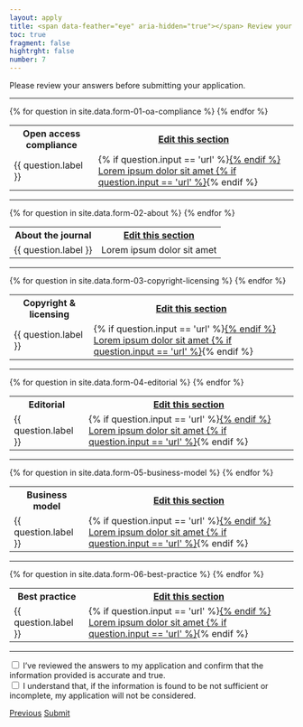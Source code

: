 ```yaml
---
layout: apply
title: <span data-feather="eye" aria-hidden="true"></span> Review your answers
toc: true
fragment: false
hightrght: false
number: 7
---
```


Please review your answers before submitting your application.

---

<table>
  <tr>
    <th>Open access compliance</th>
    <th><a href="{{ site.baseurl }}{% link apply/01-oa-compliance.md %}">Edit this section</a></th>
  </tr>
  {% for question in site.data.form-01-oa-compliance %}
  <tr>
    <td>{{ question.label }}</td>
    <td>
      {% if question.input == 'url' %}<a href='https://www.example.com' target='_blank'>{% endif %}
      Lorem ipsum dolor sit amet
      {% if question.input == 'url' %}</a>{% endif %}
    </td>
  </tr>
  {% endfor %}
</table>

---

<table>
  <tr>
    <th>About the journal</th>
    <th><a href="{{ site.baseurl }}{% link apply/02-about.md %}">Edit this section</a></th>
  </tr>
  {% for question in site.data.form-02-about %}
  <tr>
    <td>{{ question.label }}</td>
    <td>Lorem ipsum dolor sit amet</td>
  </tr>
  {% endfor %}
</table>

---

<table>
  <tr>
    <th>Copyright & licensing</th>
    <th><a href="{{ site.baseurl }}{% link apply/03-copyright-licensing.md %}">Edit this section</a></th>
  </tr>
  {% for question in site.data.form-03-copyright-licensing %}
  <tr>
    <td>{{ question.label }}</td>
    <td>
      {% if question.input == 'url' %}<a href='https://www.example.com' target='_blank'>{% endif %}
      Lorem ipsum dolor sit amet
      {% if question.input == 'url' %}</a>{% endif %}
    </td>
  </tr>
  {% endfor %}
</table>

---

<table>
  <tr>
    <th>Editorial</th>
    <th><a href="{{ site.baseurl }}{% link apply/04-editorial.md %}">Edit this section</a></th>
  </tr>
  {% for question in site.data.form-04-editorial %}
  <tr>
    <td>{{ question.label }}</td>
    <td>
      {% if question.input == 'url' %}<a href='https://www.example.com' target='_blank'>{% endif %}
      Lorem ipsum dolor sit amet
      {% if question.input == 'url' %}</a>{% endif %}
    </td>
  </tr>
  {% endfor %}
</table>

---

<table>
  <tr>
    <th>Business model</th>
    <th><a href="{{ site.baseurl }}{% link apply/05-business-model.md %}">Edit this section</a></th>
  </tr>
  {% for question in site.data.form-05-business-model %}
  <tr>
    <td>{{ question.label }}</td>
    <td>
      {% if question.input == 'url' %}<a href='https://www.example.com' target='_blank'>{% endif %}
      Lorem ipsum dolor sit amet
      {% if question.input == 'url' %}</a>{% endif %}
    </td>
  </tr>
  {% endfor %}
</table>

---

<table>
  <tr>
    <th>Best practice</th>
    <th><a href="{{ site.baseurl }}{% link apply/06-best-practice.md %}">Edit this section</a></th>
  </tr>
  {% for question in site.data.form-06-best-practice %}
  <tr>
    <td>{{ question.label }}</td>
    <td>
      {% if question.input == 'url' %}<a href='https://www.example.com' target='_blank'>{% endif %}
      Lorem ipsum dolor sit amet
      {% if question.input == 'url' %}</a>{% endif %}
    </td>
  </tr>
  {% endfor %}
</table>

---

<div class="form__question">
  <input id="review-1" name="review" type="checkbox">
  <label for="review-1">I’ve reviewed the answers to my application and confirm that the information provided is accurate and true.</label>
</div>

<div class="form__question">
  <input id="review-2" name="review" type="checkbox">
  <label for="review-2">I understand that, if the information is found to be not sufficient or incomplete, my application will not be considered.</label>
</div>

<p class="pager-buttons">
  <a href="{{ site.baseurl }}{% link apply/06-best-practice.md %}" class="pager-buttons__left">Previous</a>
  <a href="{{ site.baseurl }}{% link apply/thank-you.md %}" class="pager-buttons__right">Submit</a>
</p>
